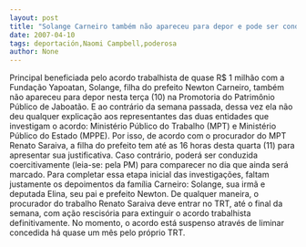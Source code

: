 ```yaml
---
layout: post
title: "Solange Carneiro também não apareceu para depor e pode ser conduzida pela PM"
date: 2007-04-10
tags: deportación,Naomi Campbell,poderosa
author: None
---
```

Principal beneficiada pelo acordo trabalhista de quase R$ 1 milhão com a Fundação Yapoatan, Solange, filha do prefeito Newton Carneiro, também não apareceu para depor nesta terça (10) na Promotoria do Patrimônio Público de Jaboatão.
E ao contrário da semana passada, dessa vez ela não deu qualquer explicação aos representantes das duas entidades que investigam o acordo: Ministério Público do Trabalho (MPT) e Ministério Público do Estado (MPPE).
Por isso, de acordo com o procurador do MPT Renato Saraiva, a filha do prefeito tem até as 16 horas desta&nbsp;quarta (11)&nbsp;para apresentar sua justificativa. Caso contrário, poderá ser conduzida coercitivamente (leia-se: pela PM) para comparecer no dia que ainda será marcado.
Para completar essa etapa inicial das investigações, faltam justamente os depoimentos da família Carneiro: Solange, sua irmã e deputada Elina, seu pai e prefeito Newton.
De qualquer maneira, o procurador do trabalho Renato Saraiva deve entrar no TRT, até o final da semana, com ação rescisória para extinguir o acordo trabalhista definitivamente.
No momento, o acordo está suspenso através de liminar concedida há quase um mês pelo próprio TRT. 